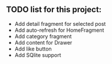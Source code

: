 ## TODO list for this project:
- Add detail fragment for selected post
- Add auto-refresh for HomeFragment
- Add category fragment
- Add content for Drawer
- Add like button
- Add SQlite support

